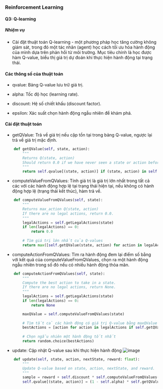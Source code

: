 ### Reinforcement Learning

#### Q3: Q-learning

##### Nhiệm vụ

-  Cài đặt thuật toán Q-learning - một phương pháp học tăng cường không giám sát, trong đó một tác nhân (agent) học cách tối ưu hóa hành động của mình dựa trên phản hồi từ môi trường. Mục tiêu chính là học được hàm Q-value, biểu thị giá trị dự đoán khi thực hiện hành động  tại trạng thái.

#### Các thông số của thuật toán

- qvalue: Bảng Q-value lưu trữ giá trị.

- alpha: Tốc độ học (learning rate).

- discount: Hệ số chiết khấu (discount factor).

- epsilon: Xác suất chọn hành động ngẫu nhiên để khám phá.

#### Cài đặt thuật toán

- getQValue: Trả về giá trị nếu cặp tồn tại trong bảng Q-value, ngược lại trả về giá trị mặc định.
```python
    def getQValue(self, state, action):
        """
        Returns Q(state, action)
        Should return 0.0 if we have never seen a state or action before.
        """
        return self.qvalue[(state, action)] if (state, action) in self.qvalue else 0.0
```

- computeValueFromQValues: Tính giá trị là giá trị lớn nhất trong tất cả các với các hành động hợp lệ tại trạng thái hiện tại, nếu không có hành động hợp lệ (trạng thái kết thúc), hàm trả về.
```python
    def computeValueFromQValues(self, state):
        """
        Returns max_action Q(state, action)
        If there are no legal actions, return 0.0.
        """
        legalActions = self.getLegalActions(state)
        if len(legalActions) == 0:
            return 0.0
        
        # Tìm giá trị lớn nhất của Q-values
        return max([self.getQValue(state, action) for action in legalActions])
```

- computeActionFromQValues: Tìm ra hành động đem lại điểm số bằng với kết quả của computeValueFromQValues, chọn ra một hành động ngẫu nhiên trong số đó nếu có nhiều hành động thỏa mãn.
```python
    def computeActionFromQValues(self, state):
        """
        Compute the best action to take in a state.
        If there are no legal actions, return None.
        """
        legalActions = self.getLegalActions(state)
        if len(legalActions) == 0:
            return None

        maxQValue = self.computeValueFromQValues(state)
        
        # Tìm tất cả các hành động có giá trị Q-value bằng maxQValue
        bestActions = [action for action in legalActions if self.getQValue(state, action) == maxQValue]
        
        # Chọn ngẫu nhiên một hành động tốt nhất
        return random.choice(bestActions)
```

- update: Cập nhật Q-value sau khi thực hiện hành động
![image](https://www.oreilly.com/api/v2/epubs/9781789345803/files/assets/0ca5fe41-4a08-4075-a9ba-171d57fe1947.png)
```python
    def update(self, state, action, nextState, reward: float):
        """
        Update Q-value based on state, action, nextState, and reward.
        """
        sample = reward + self.discount * self.computeValueFromQValues(nextState)
        self.qvalue[(state, action)] = (1 - self.alpha) * self.getQValue(state, action) + self.alpha * sample
```
